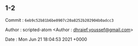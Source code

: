 ## 1-2 

 Commit : `6eb9c52b81b6be0907c20a8252b202904b0adcc3`

 Author : scripted-atom <Author : dhraief.youssef@gmail.com> 

 Date 	: Mon Jun 21 18:04:53 2021 +0000 

